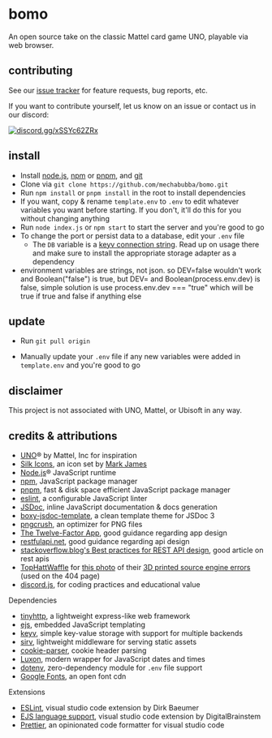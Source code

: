 # bomo

An open source take on the classic Mattel card game UNO, playable via web browser.

<!-- Features include a lobby browser, private lobbies, control over gameplay mechanics, per game chat, LetsEncrypt support, login via oauth, and a documented API.

To play, visit the public server at <url>, or setup your own. -->

## contributing

See our [issue tracker](https://github.com/mechabubba/bomo/issues) for feature requests, bug reports, etc.

If you want to contribute yourself, let us know on an issue or contact us in our discord:

<a href="https://discord.gg/xSSYc62ZRx">![discord.gg/xSSYc62ZRx](https://discordapp.com/api/guilds/525773944351883304/widget.png?style=shield)</a>

## install

- Install [node.js](https://nodejs.org), [npm](https://docs.npmjs.com/downloading-and-installing-node-js-and-npm) or [pnpm](https://pnpm.io/installation), and [git](https://git-scm.com/downloads)
- Clone via `git clone https://github.com/mechabubba/bomo.git`
- Run `npm install` or `pnpm install` in the root to install dependencies
- If you want, copy & rename `template.env` to `.env` to edit whatever variables you want before starting. If you don't, it'll do this for you without changing anything
- Run `node index.js` or `npm start` to start the server and you're good to go
- To change the port or persist data to a database, edit your `.env` file
  - The `DB` variable is a [keyv connection string](https://www.npmjs.com/package/keyv#usage). Read up on usage there and make sure to install the appropriate storage adapter as a dependency
- environment variables are strings, not json. so DEV=false wouldn't work and Boolean("false") is true, but DEV= and Boolean(process.env.dev) is false, simple solution is use process.env.dev === "true" which will be true if true and false if anything else

## update

<!-- - `git checkout .` can be used to discard any uncommitted changes you've made, like installing a keyv storage adapter. Just reinstall after running `git pull origin` -->

- Run `git pull origin`

- Manually update your `.env` file if any new variables were added in `template.env` and you're good to go

<!-- ## documentation

Notes for when it gets written:

- @todo check if the above updating instruction with git checkout . is needed or not

- I make use of `@todo` to leave notes and tasks awaiting completion/resolution

- If you get `"message": "this.engines[options.ext] is not a function"` and a 500 Internal Server Error, check your `res.render()` calls. You might have missed including the extension `.ejs` or misspelled the template's name

- `ctrl` + `shift` + `r` forces a complete page refresh in firefox, helpful for clearing cached css

- set DEV to true in your environment to have sirv files served fresh

- Documentation
  - [tinyhttp](https://tinyhttp.v1rtl.site/docs)
    - [Details on route matching via regexparam](https://github.com/lukeed/regexparam)
  - [ejs](https://ejs.co/#docs)
  - [keyv](https://www.npmjs.com/package/keyv#usage) & [keyv.js.org](https://keyv.js.org/)
  - [jsdoc](https://jsdoc.app/)

- [The Twelve-Factor App](https://12factor.net/), good guidance regarding app design
- [restfulapi.net](https://restfulapi.net/), good guidance regarding api design
- [stackoverflow.blog's Best practices for REST API design](https://stackoverflow.blog/2020/03/02/best-practices-for-rest-api-design/), good article on rest apis
-->

## disclaimer

This project is not associated with UNO, Mattel, or Ubisoft in any way.

## credits & attributions

- [UNO](https://www.mattelgames.com/en-us/cards/uno)® by Mattel, Inc for inspiration
- [Silk Icons](http://www.famfamfam.com/lab/icons/silk/), an icon set by [Mark James](https://github.com/markjames/)
- [Node.js](https://nodejs.org)® JavaScript runtime
- [npm](https://npmjs.com), JavaScript package manager
- [pnpm](https://pnpm.io/), fast & disk space efficient JavaScript package manager
- [eslint](https://eslint.org/), a configurable JavaScript linter
- [JSDoc](https://jsdoc.app/), inline JavaScript documentation & docs generation
- [boxy-jsdoc-template](https://github.com/grafluxe/boxy-jsdoc-template), a clean template theme for JSDoc 3
- [pngcrush](https://pmt.sourceforge.io/pngcrush/), an optimizer for PNG files
- [The Twelve-Factor App](https://12factor.net/), good guidance regarding app design
- [restfulapi.net](https://restfulapi.net/), good guidance regarding api design
- [stackoverflow.blog's Best practices for REST API design](https://stackoverflow.blog/2020/03/02/best-practices-for-rest-api-design/), good article on rest apis
- [TopHattWaffle](https://twitter.com/tophattwaffle) for [this photo](https://twitter.com/tophattwaffle/status/993234368540954625) of their [3D printed source engine errors](https://www.etsy.com/listing/597289214/developer-error-source-engine) (used on the 404 page)
- [discord.js](https://discord.js.org/), for coding practices and educational value

Dependencies

- [tinyhttp](https://tinyhttp.v1rtl.site), a lightweight express-like web framework
- [ejs](https://ejs.co), embedded JavaScript templating
- [keyv](https://www.npmjs.com/package/keyv), simple key-value storage with support for multiple backends
- [sirv](https://www.npmjs.com/package/sirv), lightweight middleware for serving static assets
- [cookie-parser](https://www.npmjs.com/package/cookie-parser), cookie header parsing
- [Luxon](https://moment.github.io/luxon/), modern wrapper for JavaScript dates and times
- [dotenv](https://www.npmjs.com/package/dotenv), zero-dependency module for `.env` file support
- [Google Fonts](https://fonts.google.com/), an open font cdn

Extensions

- [ESLint](https://marketplace.visualstudio.com/items?itemName=dbaeumer.vscode-eslint), visual studio code extension by Dirk Baeumer
- [EJS language support](https://marketplace.visualstudio.com/items?itemName=DigitalBrainstem.javascript-ejs-support), visual studio code extension by DigitalBrainstem
- [Prettier](https://marketplace.visualstudio.com/items?itemName=esbenp.prettier-vscode), an opinionated code formatter for visual studio code
